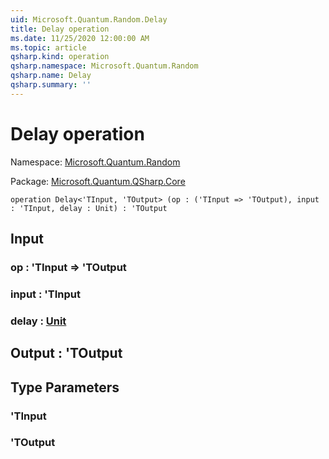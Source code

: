 ```yaml
---
uid: Microsoft.Quantum.Random.Delay
title: Delay operation
ms.date: 11/25/2020 12:00:00 AM
ms.topic: article
qsharp.kind: operation
qsharp.namespace: Microsoft.Quantum.Random
qsharp.name: Delay
qsharp.summary: ''
---
```


# Delay operation

Namespace: [Microsoft.Quantum.Random](xref:Microsoft.Quantum.Random)

Package: [Microsoft.Quantum.QSharp.Core](https://nuget.org/packages/Microsoft.Quantum.QSharp.Core)




```qsharp
operation Delay<'TInput, 'TOutput> (op : ('TInput => 'TOutput), input : 'TInput, delay : Unit) : 'TOutput
```


## Input

### op : 'TInput => 'TOutput 




### input : 'TInput




### delay : [Unit](xref:microsoft.quantum.lang-ref.unit)





## Output : 'TOutput



## Type Parameters

### 'TInput


### 'TOutput

